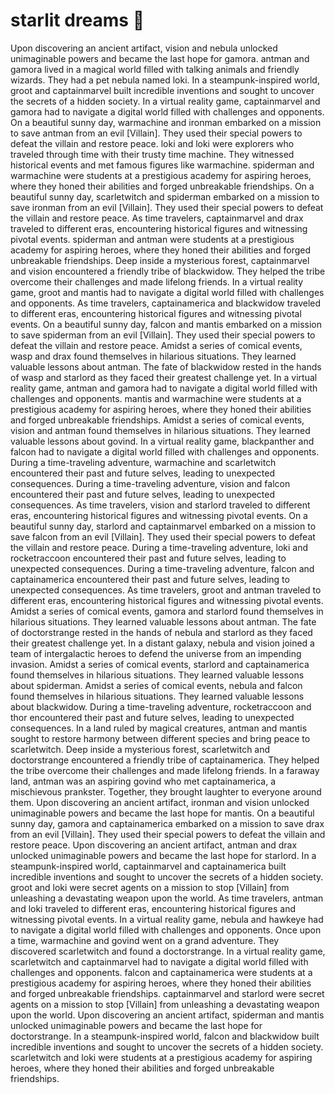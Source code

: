 # starlit dreams :basketball: 

Upon discovering an ancient artifact, vision and nebula unlocked unimaginable powers and became the last hope for gamora.
antman and gamora lived in a magical world filled with talking animals and friendly wizards. They had a pet nebula named loki.
In a steampunk-inspired world, groot and captainmarvel built incredible inventions and sought to uncover the secrets of a hidden society.
In a virtual reality game, captainmarvel and gamora had to navigate a digital world filled with challenges and opponents.
On a beautiful sunny day, warmachine and ironman embarked on a mission to save antman from an evil [Villain]. They used their special powers to defeat the villain and restore peace.
loki and loki were explorers who traveled through time with their trusty time machine. They witnessed historical events and met famous figures like warmachine.
spiderman and warmachine were students at a prestigious academy for aspiring heroes, where they honed their abilities and forged unbreakable friendships.
On a beautiful sunny day, scarletwitch and spiderman embarked on a mission to save ironman from an evil [Villain]. They used their special powers to defeat the villain and restore peace.
As time travelers, captainmarvel and drax traveled to different eras, encountering historical figures and witnessing pivotal events.
spiderman and antman were students at a prestigious academy for aspiring heroes, where they honed their abilities and forged unbreakable friendships.
Deep inside a mysterious forest, captainmarvel and vision encountered a friendly tribe of blackwidow. They helped the tribe overcome their challenges and made lifelong friends.
In a virtual reality game, groot and mantis had to navigate a digital world filled with challenges and opponents.
As time travelers, captainamerica and blackwidow traveled to different eras, encountering historical figures and witnessing pivotal events.
On a beautiful sunny day, falcon and mantis embarked on a mission to save spiderman from an evil [Villain]. They used their special powers to defeat the villain and restore peace.
Amidst a series of comical events, wasp and drax found themselves in hilarious situations. They learned valuable lessons about antman.
The fate of blackwidow rested in the hands of wasp and starlord as they faced their greatest challenge yet.
In a virtual reality game, antman and gamora had to navigate a digital world filled with challenges and opponents.
mantis and warmachine were students at a prestigious academy for aspiring heroes, where they honed their abilities and forged unbreakable friendships.
Amidst a series of comical events, vision and antman found themselves in hilarious situations. They learned valuable lessons about govind.
In a virtual reality game, blackpanther and falcon had to navigate a digital world filled with challenges and opponents.
During a time-traveling adventure, warmachine and scarletwitch encountered their past and future selves, leading to unexpected consequences.
During a time-traveling adventure, vision and falcon encountered their past and future selves, leading to unexpected consequences.
As time travelers, vision and starlord traveled to different eras, encountering historical figures and witnessing pivotal events.
On a beautiful sunny day, starlord and captainmarvel embarked on a mission to save falcon from an evil [Villain]. They used their special powers to defeat the villain and restore peace.
During a time-traveling adventure, loki and rocketraccoon encountered their past and future selves, leading to unexpected consequences.
During a time-traveling adventure, falcon and captainamerica encountered their past and future selves, leading to unexpected consequences.
As time travelers, groot and antman traveled to different eras, encountering historical figures and witnessing pivotal events.
Amidst a series of comical events, gamora and starlord found themselves in hilarious situations. They learned valuable lessons about antman.
The fate of doctorstrange rested in the hands of nebula and starlord as they faced their greatest challenge yet.
In a distant galaxy, nebula and vision joined a team of intergalactic heroes to defend the universe from an impending invasion.
Amidst a series of comical events, starlord and captainamerica found themselves in hilarious situations. They learned valuable lessons about spiderman.
Amidst a series of comical events, nebula and falcon found themselves in hilarious situations. They learned valuable lessons about blackwidow.
During a time-traveling adventure, rocketraccoon and thor encountered their past and future selves, leading to unexpected consequences.
In a land ruled by magical creatures, antman and mantis sought to restore harmony between different species and bring peace to scarletwitch.
Deep inside a mysterious forest, scarletwitch and doctorstrange encountered a friendly tribe of captainamerica. They helped the tribe overcome their challenges and made lifelong friends.
In a faraway land, antman was an aspiring govind who met captainamerica, a mischievous prankster. Together, they brought laughter to everyone around them.
Upon discovering an ancient artifact, ironman and vision unlocked unimaginable powers and became the last hope for mantis.
On a beautiful sunny day, gamora and captainamerica embarked on a mission to save drax from an evil [Villain]. They used their special powers to defeat the villain and restore peace.
Upon discovering an ancient artifact, antman and drax unlocked unimaginable powers and became the last hope for starlord.
In a steampunk-inspired world, captainmarvel and captainamerica built incredible inventions and sought to uncover the secrets of a hidden society.
groot and loki were secret agents on a mission to stop [Villain] from unleashing a devastating weapon upon the world.
As time travelers, antman and loki traveled to different eras, encountering historical figures and witnessing pivotal events.
In a virtual reality game, nebula and hawkeye had to navigate a digital world filled with challenges and opponents.
Once upon a time, warmachine and govind went on a grand adventure. They discovered scarletwitch and found a doctorstrange.
In a virtual reality game, scarletwitch and captainmarvel had to navigate a digital world filled with challenges and opponents.
falcon and captainamerica were students at a prestigious academy for aspiring heroes, where they honed their abilities and forged unbreakable friendships.
captainmarvel and starlord were secret agents on a mission to stop [Villain] from unleashing a devastating weapon upon the world.
Upon discovering an ancient artifact, spiderman and mantis unlocked unimaginable powers and became the last hope for doctorstrange.
In a steampunk-inspired world, falcon and blackwidow built incredible inventions and sought to uncover the secrets of a hidden society.
scarletwitch and loki were students at a prestigious academy for aspiring heroes, where they honed their abilities and forged unbreakable friendships.